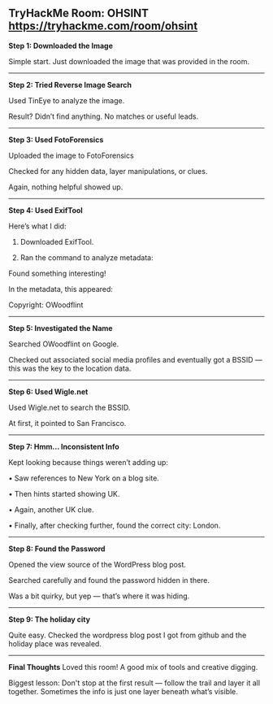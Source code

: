 ## TryHackMe Room: OHSINT https://tryhackme.com/room/ohsint

**Step 1: Downloaded the Image**

Simple start. Just downloaded the image that was provided in the room.

 ---
 
**Step 2: Tried Reverse Image Search**

Used TinEye to analyze the image.

Result? Didn’t find anything. No matches or useful leads.

---

**Step 3: Used FotoForensics**

Uploaded the image to FotoForensics

Checked for any hidden data, layer manipulations, or clues.

Again, nothing helpful showed up.

---

**Step 4: Used ExifTool**

Here’s what I did:
1.	Downloaded ExifTool.
   
2.	Ran the command to analyze metadata:
   
Found something interesting!

In the metadata, this appeared:

Copyright: OWoodflint

 ---

**Step 5: Investigated the Name**

Searched OWoodflint on Google.

Checked out associated social media profiles and eventually got a BSSID — this was the key to the location data.
 
---

**Step 6: Used Wigle.net**

Used Wigle.net to search the BSSID.

At first, it pointed to San Francisco.

 ---

**Step 7: Hmm... Inconsistent Info**

Kept looking because things weren’t adding up:

•	Saw references to New York on a blog site.

•	Then hints started showing UK.

•	Again, another UK clue.

•	Finally, after checking further, found the correct city: London.
 
 --- 

**Step 8: Found the Password**

Opened the view source of the WordPress blog post.

Searched carefully and found the password hidden in there.

Was a bit quirky, but yep — that’s where it was hiding.

 ---

**Step 9: The holiday city**

Quite easy. Checked the wordpress blog post I got from github and the holiday place was revealed.

 ---

**Final Thoughts**
Loved this room! A good mix of tools and creative digging.

Biggest lesson: Don't stop at the first result — follow the trail and layer it all together.
Sometimes the info is just one layer beneath what’s visible.




